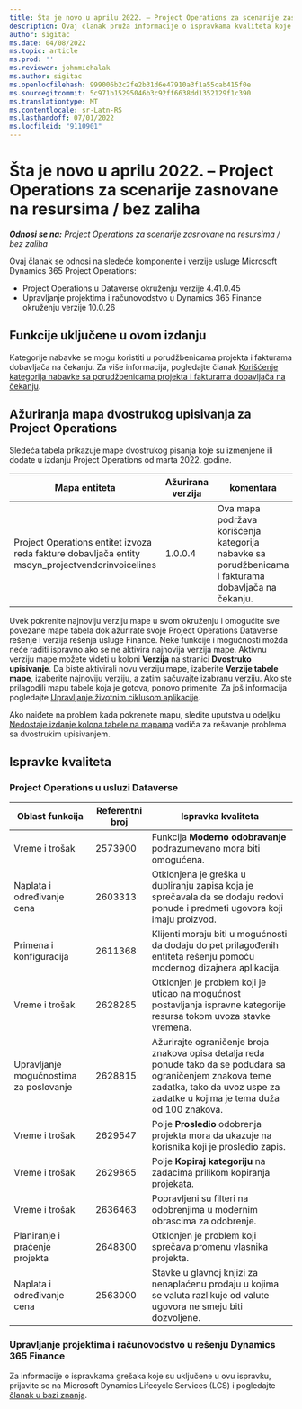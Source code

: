 ```yaml
---
title: Šta je novo u aprilu 2022. – Project Operations za scenarije zasnovane na resursima / bez zaliha
description: Ovaj članak pruža informacije o ispravkama kvaliteta koje su dostupne u izdanju usluge Microsoft Dynamics 365 Project Operations za april 2022. za scenarije zasnovane na resursima/bez zaliha.
author: sigitac
ms.date: 04/08/2022
ms.topic: article
ms.prod: ''
ms.reviewer: johnmichalak
ms.author: sigitac
ms.openlocfilehash: 999006b2c2fe2b31d6e47910a3f1a55cab415f0e
ms.sourcegitcommit: 5c971b15295046b3c92ff6638dd1352129f1c390
ms.translationtype: MT
ms.contentlocale: sr-Latn-RS
ms.lasthandoff: 07/01/2022
ms.locfileid: "9110901"
---
```

# <a name="whats-new-april-2022---project-operations-for-resourcenon-stocked-based-scenarios"></a>Šta je novo u aprilu 2022. – Project Operations za scenarije zasnovane na resursima / bez zaliha

_**Odnosi se na:** Project Operations za scenarije zasnovane na resursima / bez zaliha_

Ovaj članak se odnosi na sledeće komponente i verzije usluge Microsoft Dynamics 365 Project Operations:

- Project Operations u Dataverse okruženju verzije 4.41.0.45
- Upravljanje projektima i računovodstvo u Dynamics 365 Finance okruženju verzije 10.0.26

## <a name="features-included-in-this-release"></a>Funkcije uključene u ovom izdanju

Kategorije nabavke se mogu koristiti u porudžbenicama projekta i fakturama dobavljača na čekanju. Za više informacija, pogledajte članak [Korišćenje kategorija nabavke sa porudžbenicama projekta i fakturama dobavljača na čekanju](../procurement/configure-procurement-categories.md).

## <a name="project-operations-dual-write-maps-updates"></a>Ažuriranja mapa dvostrukog upisivanja za Project Operations

Sledeća tabela prikazuje mape dvostrukog pisanja koje su izmenjene ili dodate u izdanju Project Operations od marta 2022. godine.

| Mapa entiteta | Ažurirana verzija | komentara |
| -------------- | ------------------- | ------------|
| Project Operations entitet izvoza reda fakture dobavljača entity msdyn\_projectvendorinvoicelines | 1.0.0.4 | Ova mapa podržava korišćenja kategorija nabavke sa porudžbenicama i fakturama dobavljača na čekanju. |

Uvek pokrenite najnoviju verziju mape u svom okruženju i omogućite sve povezane mape tabela dok ažurirate svoje Project Operations Dataverse rešenje i verzija rešenja usluge Finance. Neke funkcije i mogućnosti možda neće raditi ispravno ako se ne aktivira najnovija verzija mape. Aktivnu verziju mape možete videti u koloni **Verzija** na stranici **Dvostruko upisivanje**. Da biste aktivirali novu verziju mape, izaberite **Verzije tabele mape**, izaberite najnoviju verziju, a zatim sačuvajte izabranu verziju. Ako ste prilagodili mapu tabele koja je gotova, ponovo primenite. Za još informacija pogledajte [Upravljanje životnim ciklusom aplikacije](/dynamics365/fin-ops-core/dev-itpro/data-entities/dual-write/app-lifecycle-management).

Ako naiđete na problem kada pokrenete mapu, sledite uputstva u odeljku [Nedostaje izdanje kolona tabele na mapama](/dynamics365/fin-ops-core/dev-itpro/data-entities/dual-write/dual-write-troubleshooting-finops-upgrades#missing-table-columns-issue-on-maps) vodiča za rešavanje problema sa dvostrukim upisivanjem.

## <a name="quality-updates"></a>Ispravke kvaliteta

### <a name="project-operations-on-dataverse"></a>Project Operations u usluzi Dataverse

| Oblast funkcija | Referentni broj | Ispravka kvaliteta |
| ------------ | ---------------- | -------------- |
| Vreme i trošak | 2573900 | Funkcija **Moderno odobravanje** podrazumevano mora biti omogućena. |
| Naplata i određivanje cena | 2603313 | Otklonjena je greška u dupliranju zapisa koja je sprečavala da se dodaju redovi ponude i predmeti ugovora koji imaju proizvod. |
| Primena i konfiguracija | 2611368 | Klijenti moraju biti u mogućnosti da dodaju do pet prilagođenih entiteta rešenju pomoću modernog dizajnera aplikacija. |
| Vreme i trošak | 2628285 | Otklonjen je problem koji je uticao na mogućnost postavljanja ispravne kategorije resursa tokom uvoza stavke vremena. |
| Upravljanje mogućnostima za poslovanje| 2628815 | Ažurirajte ograničenje broja znakova opisa detalja reda ponude tako da se podudara sa ograničenjem znakova teme zadatka, tako da uvoz uspe za zadatke u kojima je tema duža od 100 znakova. |
| Vreme i trošak| 2629547 | Polje **Prosledio** odobrenja projekta mora da ukazuje na korisnika koji je prosledio zapis. |
| Vreme i trošak| 2629865 | Polje **Kopiraj kategoriju** na zadacima prilikom kopiranja projekata. |
| Vreme i trošak| 2636463 | Popravljeni su filteri na odobrenjima u modernim obrascima za odobrenje. |
| Planiranje i praćenje projekta | 2648300 | Otklonjen je problem koji sprečava promenu vlasnika projekta. |
| Naplata i određivanje cena | 2563000 | Stavke u glavnoj knjizi za nenaplaćenu prodaju u kojima se valuta razlikuje od valute ugovora ne smeju biti dozvoljene. |

### <a name="project-management-and-accounting-in-dynamics-365-finance"></a>Upravljanje projektima i računovodstvo u rešenju Dynamics 365 Finance

Za informacije o ispravkama grešaka koje su uključene u ovu ispravku, prijavite se na Microsoft Dynamics Lifecycle Services (LCS) i pogledajte [članak u bazi znanja](https://fix.lcs.dynamics.com/Issue/Details?bugId=662864).
